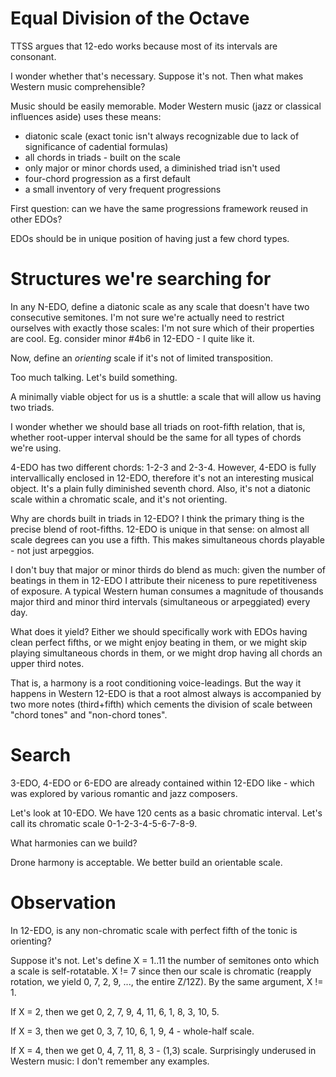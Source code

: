 # Equal Division of the Octave

TTSS argues that 12-edo works because most of its intervals are consonant.

I wonder whether that's necessary. Suppose it's not. Then what makes Western music comprehensible?

Music should be easily memorable. Moder Western music (jazz or classical influences aside) uses these means:
- diatonic scale (exact tonic isn't always recognizable due to lack of significance of cadential formulas)
- all chords in triads - built on the scale
- only major or minor chords used, a diminished triad isn't used
- four-chord progression as a first default
- a small inventory of very frequent progressions

First question: can we have the same progressions framework reused in other EDOs?

EDOs should be in unique position of having just a few chord types.

# Structures we're searching for

In any N-EDO, define a diatonic scale as any scale that doesn't have two consecutive semitones. I'm not sure we're actually need to restrict ourselves with exactly those scales: I'm not sure which of their properties are cool. Eg. consider minor #4b6 in 12-EDO - I quite like it.

Now, define an _orienting_ scale if it's not of limited transposition.

Too much talking. Let's build something.

A minimally viable object for us is a shuttle: a scale that will allow us having two triads.

I wonder whether we should base all triads on root-fifth relation, that is, whether root-upper interval should be the same for all types of chords we're using.

4-EDO has two different chords: 1-2-3 and 2-3-4. However, 4-EDO is fully intervallically enclosed in 12-EDO, therefore it's not an interesting musical object. It's a plain fully diminished seventh chord. Also, it's not a diatonic scale within a chromatic scale, and it's not orienting.

Why are chords built in triads in 12-EDO? I think the primary thing is the precise blend of root-fifths. 12-EDO is unique in that sense: on almost all scale degrees can you use a fifth. This makes simultaneous chords playable - not just arpeggios.

I don't buy that major or minor thirds do blend as much: given the number of beatings in them in 12-EDO I attribute their niceness to pure repetitiveness of exposure. A typical Western human consumes a magnitude of thousands major third and minor third intervals (simultaneous or arpeggiated) every day.

What does it yield? Either we should specifically work with EDOs having clean perfect fifths, or we might enjoy beating in them, or we might skip playing simultaneous chords in them, or we might drop having all chords an upper third notes. 

That is, a harmony is a root conditioning voice-leadings. But the way it happens in Western 12-EDO is that a root almost always is accompanied by two more notes (third+fifth) which cements the division of scale between "chord tones" and "non-chord tones". 

# Search

 3-EDO, 4-EDO or 6-EDO are already contained within 12-EDO like - which was explored by various romantic and jazz composers.

 Let's look at 10-EDO. We have 120 cents as a basic chromatic interval. Let's call its chromatic scale 0-1-2-3-4-5-6-7-8-9.

 What harmonies can we build?

Drone harmony is acceptable. We better build an orientable scale.

# Observation

In 12-EDO, is any non-chromatic scale with perfect fifth of the tonic is orienting?

Suppose it's not. Let's define X = 1..11 the number of semitones onto which a scale is self-rotatable. X != 7 since then our scale is chromatic (reapply rotation, we yield 0, 7, 2, 9, ..., the entire Z/12Z). By the same argument, X != 1.

If X = 2, then we get 0, 2, 7, 9, 4, 11, 6, 1, 8, 3, 10, 5.

If X = 3, then we get 0, 3, 7, 10, 6, 1, 9, 4 - whole-half scale.

If X = 4, then we get 0, 4, 7, 11, 8, 3 - (1,3) scale. Surprisingly underused in Western music: I don't remember any examples.
